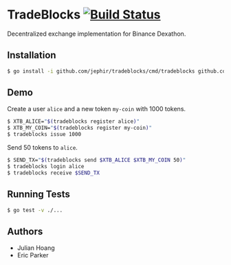 # TradeBlocks [![Build Status](https://travis-ci.com/jephir/tradeblocks.svg?token=H5s5urysT233MRnGw5EA&branch=master)](https://travis-ci.com/jephir/tradeblocks)

Decentralized exchange implementation for Binance Dexathon.

## Installation

```sh
$ go install -i github.com/jephir/tradeblocks/cmd/tradeblocks github.com/jephir/tradeblocks/cmd/tradeblocks-node
```

## Demo

Create a user `alice` and a new token `my-coin` with 1000 tokens.

```sh
$ XTB_ALICE="$(tradeblocks register alice)"
$ XTB_MY_COIN="$(tradeblocks register my-coin)"
$ tradeblocks issue 1000
```

Send 50 tokens to `alice`.

```sh
$ SEND_TX="$(tradeblocks send $XTB_ALICE $XTB_MY_COIN 50)"
$ tradeblocks login alice
$ tradeblocks receive $SEND_TX
```

## Running Tests

```sh
$ go test -v ./...
```

## Authors

* Julian Hoang
* Eric Parker
